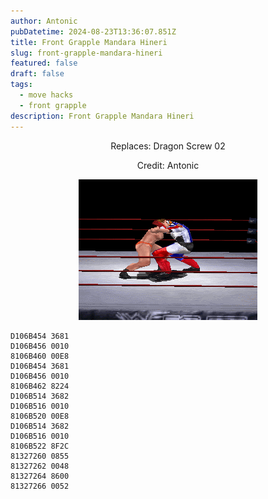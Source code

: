 ```yaml
---
author: Antonic
pubDatetime: 2024-08-23T13:36:07.851Z
title: Front Grapple Mandara Hineri
slug: front-grapple-mandara-hineri
featured: false
draft: false
tags:
  - move hacks
  - front grapple
description: Front Grapple Mandara Hineri
---
```

<center>
Replaces: Dragon Screw 02 <p>
Credit: Antonic

![Big Ending](/src/assets/images/gifs/front-grapple-mandara-hineri.gif)
</center>

```text
D106B454 3681
D106B456 0010
8106B460 00E8
D106B454 3681
D106B456 0010
8106B462 8224
D106B514 3682
D106B516 0010
8106B520 00E8
D106B514 3682
D106B516 0010
8106B522 8F2C
81327260 0855
81327262 0048
81327264 8600
81327266 0052
```
